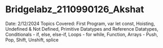 # Bridgelabz_2110990126_Akshat


Date: 2/12/2024
Topics Covered: First Program, var let const, Hoisting, Undefined & Not Defined, Primitive Datatypes and Reference Datatypes, Conditionals - if, else, else-if, Loops - for while, Function, Arrays - Push, Pop, Shift, Unshift, splice